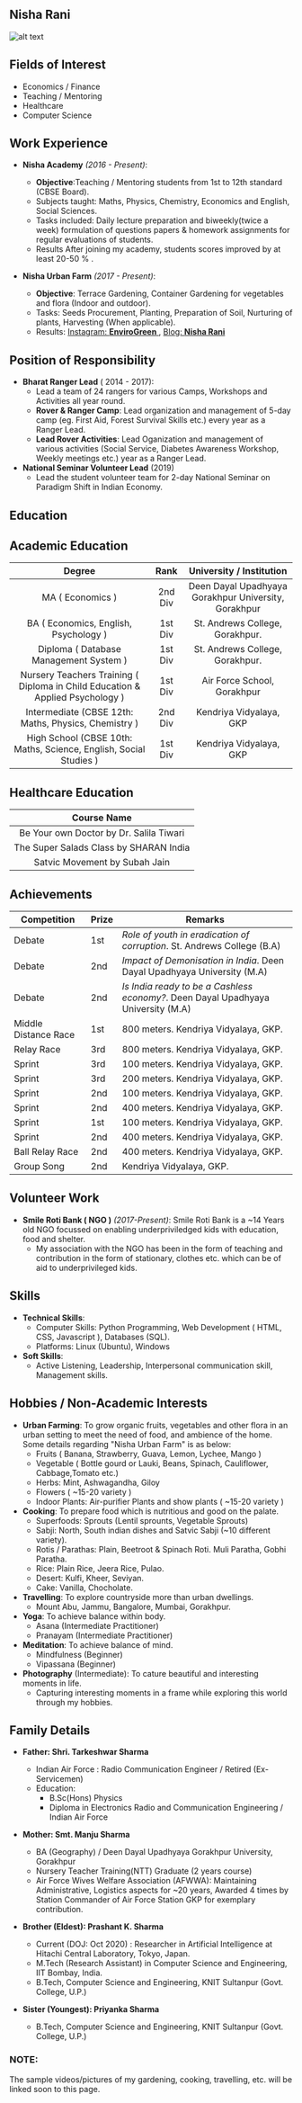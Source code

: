 ## Nisha Rani
![alt text](img/nisha-pic.jpg "Nisha's Profile Pic")


## Fields of Interest

* Economics / Finance
* Teaching / Mentoring
* Healthcare 
* Computer Science 

## Work Experience

* **Nisha Academy** *(2016 - Present)*: 
  * **Objective**:Teaching / Mentoring students from 1st to 12th standard (CBSE Board).
  * Subjects taught:  Maths, Physics, Chemistry, Economics and English, Social Sciences.
  * Tasks included: Daily lecture preparation and biweekly(twice a week) formulation of questions papers & homework assignments for regular evaluations of students.
  * Results After joining my academy, students scores improved by at least 20-50 % . 
  
* **Nisha Urban Farm** *(2017 - Present)*:  
  * **Objective**: Terrace Gardening, Container Gardening for vegetables and flora (Indoor and outdoor).
  * Tasks: Seeds Procurement, Planting, Preparation of Soil, Nurturing of plants, Harvesting (When applicable).
  * Results: [Instagram: **EnviroGreen** ](https://www.instagram.com/envirogreen_/), [Blog: **Nisha Rani**](https://rnishacom.wordpress.com/)
  
  
## Position of Responsibility
* **Bharat Ranger Lead** ( 2014 - 2017):
  * Lead a team of 24 rangers for various Camps, Workshops and Activities all year round.
  * **Rover & Ranger Camp**: Lead organization and management of 5-day camp (eg. First Aid, Forest Survival Skills etc.) every year as a Ranger Lead.
  * **Lead Rover Activities**: Lead Oganization and management of various activities (Social Service, Diabetes Awareness Workshop, Weekly meetings etc.)  year as a Ranger Lead.  
* **National Seminar Volunteer Lead** (2019)
  * Lead the student volunteer team for 2-day National Seminar on Paradigm Shift in Indian Economy. 

## Education

## Academic Education 
  
|                 Degree                                                        |  Rank   |               University / Institution               |
|:-----------------------------------------------------------------------------:|:-------:|:----------------------------------------------------:|
| MA ( Economics )                                                              | 2nd Div | Deen Dayal Upadhyaya Gorakhpur University, Gorakhpur |
| BA ( Economics, English, Psychology )                                         | 1st Div | St. Andrews College, Gorakhpur.                      |
| Diploma ( Database Management System )                                        | 1st Div | St. Andrews College, Gorakhpur.                      |
| Nursery Teachers Training ( Diploma in Child Education & Applied Psychology ) | 1st Div | Air Force School, Gorakhpur                          |
| Intermediate (CBSE 12th: Maths, Physics, Chemistry )                          | 2nd Div | Kendriya Vidyalaya, GKP                              |
| High School (CBSE 10th: Maths, Science, English, Social Studies )             | 1st Div | Kendriya Vidyalaya, GKP                              |

## Healthcare Education   
  
|                Course Name              |
|:---------------------------------------:|
| Be Your own Doctor by Dr. Salila Tiwari |
|  The Super Salads Class by SHARAN India |
|      Satvic Movement by Subah Jain      |


## Achievements   
    
| Competition          | Prize | Remarks                                                                           |
|----------------------|-------|-----------------------------------------------------------------------------------|
| Debate               | 1st   | *Role of youth in eradication of corruption*. St. Andrews College (B.A)           |
| Debate               | 2nd   | *Impact of Demonisation in India*. Deen Dayal Upadhyaya University (M.A)          |
| Debate               | 2nd   | *Is India ready to be a Cashless economy?*. Deen Dayal Upadhyaya University (M.A) |
| Middle Distance Race | 1st   | 800 meters. Kendriya Vidyalaya, GKP.                                              |
| Relay Race           | 3rd   | 800 meters. Kendriya Vidyalaya, GKP.                                              |
| Sprint               | 3rd   | 100 meters. Kendriya Vidyalaya, GKP.                                              |
| Sprint               | 3rd   | 200 meters. Kendriya Vidyalaya, GKP.                                              |
| Sprint               | 2nd   | 100 meters. Kendriya Vidyalaya, GKP.                                              |
| Sprint               | 2nd   | 400 meters. Kendriya Vidyalaya, GKP.                                              |
| Sprint               | 1st   | 100 meters. Kendriya Vidyalaya, GKP.                                              |
| Sprint               | 2nd   | 400 meters. Kendriya Vidyalaya, GKP.                                              |
| Ball Relay Race      | 2nd   | 400 meters. Kendriya Vidyalaya, GKP.                                              |
| Group Song           | 2nd   | Kendriya Vidyalaya, GKP.                                                          |


## Volunteer Work

* **Smile Roti Bank ( NGO )**  *(2017-Present)*:  Smile Roti Bank is a ~14 Years old NGO focussed on enabling underpriviledged kids with education, food and shelter. 
  * My association with the NGO has been in the form of teaching and contribution in the form of stationary, clothes etc. which can be of aid to underprivileged kids.


## Skills

* **Technical Skills**:
  * Computer Skills: Python Programming, Web Development ( HTML, CSS, Javascript ), Databases (SQL).
  * Platforms: Linux (Ubuntu), Windows
* **Soft Skills**:
  * Active Listening, Leadership, Interpersonal communication skill, Management skills.

## Hobbies / Non-Academic Interests

* **Urban Farming**: To grow organic fruits, vegetables and other flora in an urban setting to meet the need of food, and ambience of the home. Some details regarding "Nisha Urban Farm" is as below:
  * Fruits ( Banana, Strawberry, Guava, Lemon, Lychee, Mango )
  * Vegetable ( Bottle gourd or Lauki, Beans, Spinach, Cauliflower, Cabbage,Tomato etc.)
  * Herbs: Mint, Ashwagandha, Giloy
  * Flowers ( ~15-20 variety )
  * Indoor Plants: Air-purifier Plants and show plants ( ~15-20 variety )
* **Cooking**: To prepare food which is nutritious and good on the palate.
  * Superfoods: Sprouts (Lentil sprounts, Vegetable Sprouts)
  * Sabji: North, South indian dishes and Satvic Sabji (~10 different variety). 
  * Rotis / Parathas: Plain, Beetroot & Spinach Roti. Muli Paratha, Gobhi Paratha.
  * Rice: Plain Rice, Jeera Rice, Pulao.
  * Desert: Kulfi, Kheer, Seviyan. 
  * Cake: Vanilla, Chocholate.
* **Travelling**: To explore countryside more than urban dwellings.
  * Mount Abu, Jammu, Bangalore, Mumbai, Gorakhpur.
* **Yoga**: To achieve balance within body.
  * Asana (Intermediate Practitioner)
  * Pranayam (Intermediate Practitioner)
* **Meditation**: To achieve balance of mind.
  * Mindfulness (Beginner)
  * Vipassana (Beginner)
* **Photography** (Intermediate): To cature beautiful and interesting moments in life.
  * Capturing interesting moments in a frame while exploring this world through my hobbies.
  
## Family Details
 
* **Father:  Shri. Tarkeshwar Sharma** 
  * Indian Air Force : Radio Communication Engineer / Retired (Ex-Servicemen)
  * Education: 
    * B.Sc(Hons) Physics
    * Diploma in Electronics Radio and Communication Engineering / Indian Air Force 

* **Mother: Smt. Manju Sharma**
  * BA (Geography) / Deen Dayal Upadhyaya Gorakhpur University, Gorakhpur
  * Nursery Teacher Training(NTT) Graduate (2 years course) 
  * Air Force Wives Welfare Association (AFWWA): Maintaining Administrative, Logistics aspects for ~20 years, Awarded 4 times by Station Commander of Air Force Station GKP for exemplary contribution.

* **Brother (Eldest): Prashant K. Sharma**
  * Current (DOJ: Oct 2020) : Researcher in Artificial Intelligence at Hitachi Central Laboratory, Tokyo, Japan.
  * M.Tech (Research Assistant) in Computer Science and Engineering, IIT Bombay, India.
  * B.Tech, Computer Science and Engineering, KNIT Sultanpur (Govt. College, U.P.)

* **Sister (Youngest): Priyanka Sharma**
  * B.Tech, Computer Science and Engineering, KNIT Sultanpur (Govt. College, U.P.)


### NOTE: 
The sample videos/pictures of my gardening, cooking, travelling, etc. will be linked soon to this page.


